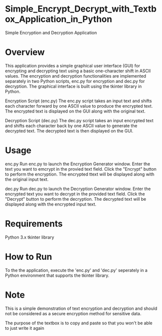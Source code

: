 # Simple_Encrypt_Decrypt_with_Textbox_Application_in_Python

Simple Encryption and Decryption Application

# Overview

This application provides a simple graphical user interface (GUI) for encrypting and decrypting text using a basic one-character shift in ASCII values. The encryption and decryption functionalities are implemented separately in two Python scripts, enc.py for encryption and dec.py for decryption. The graphical interface is built using the tkinter library in Python.

Encryption Script (enc.py)
The enc.py script takes an input text and shifts each character forward by one ASCII value to produce the encrypted text. The encrypted text is displayed on the GUI along with the original text.

Decryption Script (dec.py)
The dec.py script takes an input encrypted text and shifts each character back by one ASCII value to generate the decrypted text. The decrypted text is then displayed on the GUI.

# Usage

enc.py 
Run enc.py to launch the Encryption Generator window.
Enter the text you want to emcrypt in the provied text field.
Click the "Encrypt" button to perform the encryption.
The encrypted ttext will be displayed along with the original input text.

dec.py
Run dec.py to launch the Decryption Generator window.
Enter the encrypted text you want to decrypt in the provided text field.
Click the "Decrypt" button to perform the decryption.
The decrypted text will be displayed along with the encrypted input text.

# Requirements
Python 3.x
tkinter library

# How to Run
To the the application, execute the 'enc.py' and 'dec.py' seperately in a Python environment that supports the tkinter library.

# Note
This is a simple demonstration of text encryption and decryption and should not be considered as a secure encryption method for sensitive data.

The purpose of the textbox is to copy and paste so that you won't be able to just write it again

